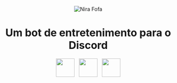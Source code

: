 <p align="center">
  <img src="https://i.postimg.cc/t4VwKg9H/nirapcsentada-removebg-preview.png" title="Nira Fofa" />
</p>
  <h1 align="center">Um bot de entretenimento para o Discord</h1>
  <p align="center">
 <a href="https://www.instagram.com/nirabott/?utm_source=ig_web_button_share_sheet&igsh=ZDNlZDc0MzIxNw%3D%3D#"><img src="https://i.postimg.cc/qM2cFmRQ/8726142-instagram-icon.png" height="50" /></a>
    &nbsp;
 <a href="https://recai.site"><img src="https://i.postimg.cc/mrXyS056/8725846-github-alt-icon.png" height="50" /></a>
 &nbsp;
 <a href="https://github.com/nirabott"><img src="https://i.postimg.cc/63DHKkw1/8726076-link-icon.png" height="50" /></a>
